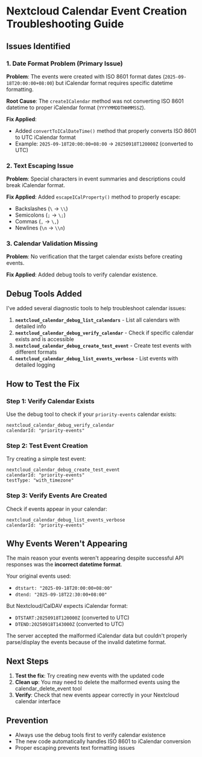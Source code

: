 # Nextcloud Calendar Event Creation Troubleshooting Guide

## Issues Identified

### 1. **Date Format Problem** (Primary Issue)
**Problem**: The events were created with ISO 8601 format dates (`2025-09-18T20:00:00+08:00`) but iCalendar format requires specific datetime formatting.

**Root Cause**: The `createICalendar` method was not converting ISO 8601 datetime to proper iCalendar format (`YYYYMMDDTHHMMSSZ`).

**Fix Applied**: 
- Added `convertToICalDateTime()` method that properly converts ISO 8601 to UTC iCalendar format
- Example: `2025-09-18T20:00:00+08:00` → `20250918T120000Z` (converted to UTC)

### 2. **Text Escaping Issue**
**Problem**: Special characters in event summaries and descriptions could break iCalendar format.

**Fix Applied**: Added `escapeICalProperty()` method to properly escape:
- Backslashes (`\` → `\\`)
- Semicolons (`;` → `\;`) 
- Commas (`,` → `\,`)
- Newlines (`\n` → `\\n`)

### 3. **Calendar Validation Missing**
**Problem**: No verification that the target calendar exists before creating events.

**Fix Applied**: Added debug tools to verify calendar existence.

## Debug Tools Added

I've added several diagnostic tools to help troubleshoot calendar issues:

1. **`nextcloud_calendar_debug_list_calendars`** - List all calendars with detailed info
2. **`nextcloud_calendar_debug_verify_calendar`** - Check if specific calendar exists and is accessible
3. **`nextcloud_calendar_debug_create_test_event`** - Create test events with different formats
4. **`nextcloud_calendar_debug_list_events_verbose`** - List events with detailed logging

## How to Test the Fix

### Step 1: Verify Calendar Exists
Use the debug tool to check if your `priority-events` calendar exists:
```
nextcloud_calendar_debug_verify_calendar
calendarId: "priority-events"
```

### Step 2: Test Event Creation
Try creating a simple test event:
```
nextcloud_calendar_debug_create_test_event
calendarId: "priority-events"
testType: "with_timezone"
```

### Step 3: Verify Events Are Created
Check if events appear in your calendar:
```
nextcloud_calendar_debug_list_events_verbose
calendarId: "priority-events"
```

## Why Events Weren't Appearing

The main reason your events weren't appearing despite successful API responses was the **incorrect datetime format**. 

Your original events used:
- `dtstart: "2025-09-18T20:00:00+08:00"`
- `dtend: "2025-09-18T22:30:00+08:00"`

But Nextcloud/CalDAV expects iCalendar format:
- `DTSTART:20250918T120000Z` (converted to UTC)
- `DTEND:20250918T143000Z` (converted to UTC)

The server accepted the malformed iCalendar data but couldn't properly parse/display the events because of the invalid datetime format.

## Next Steps

1. **Test the fix**: Try creating new events with the updated code
2. **Clean up**: You may need to delete the malformed events using the calendar_delete_event tool
3. **Verify**: Check that new events appear correctly in your Nextcloud calendar interface

## Prevention

- Always use the debug tools first to verify calendar existence
- The new code automatically handles ISO 8601 to iCalendar conversion
- Proper escaping prevents text formatting issues
